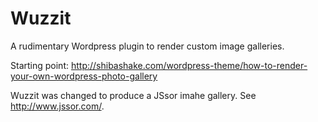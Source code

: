 
Wuzzit
======

A rudimentary Wordpress plugin to render custom image galleries.

Starting point: http://shibashake.com/wordpress-theme/how-to-render-your-own-wordpress-photo-gallery

Wuzzit was changed to produce a JSsor imahe gallery. See http://www.jssor.com/.



